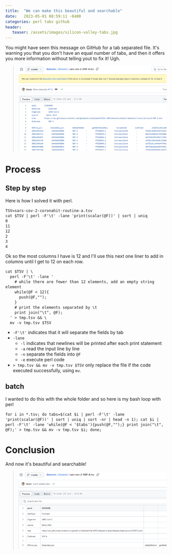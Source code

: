 ```yaml
---
title:  "We can make this beautiful and searchable"
date:   2023-05-01 08:59:11 -0400
categories: perl tabs github
header:
   teaser: /assets/images/silicon-valley-tabs.jpg
---
```


You might have seen this message on GitHub for a tab separated file.
It's warning you that you don't have an equal number of tabs, and then it offers you more information without telling yout to fix it!  Ugh.

> ![screenshot of github saying "we can make this file beautiful and searchable](/assets/images/beautiful-and-searchable.png)

# Process

## Step by step

Here is how I solved it with perl.

```
TSV=sars-cov-2-coronahit-routine-a.tsv
cat $TSV | perl -F'\t' -lane 'print(scalar(@F))' | sort | uniq 
0
11
12
2
3
4
```

Ok so the most columns I have is 12 and I'll use this next one liner to add in columns until I get to 12 on each row.

```
cat $TSV | \
  perl -F'\t' -lane '
    # while there are fewer than 12 elements, add an empty string element
    while(@F < 12){
      push(@F,"");
    }
    # print the elements separated by \t
    print join("\t", @F);
  ' > tmp.tsv && \
  mv -v tmp.tsv $TSV
```

* `-F'\t'` indicates that it will separate the fields by tab
* `-lane` 
   * `-l` indicates that newlines will be printed after each print statement
   * `-a` read the input line by line
   * `-n` separate the fields into `@F`
   * `-e` execute perl code
* `> tmp.tsv && mv -v tmp.tsv $TSV` only replace the file if the code executed successfully, using `mv`.

## batch

I wanted to do this with the whole folder and so here is my bash loop with perl

```
for i in *.tsv; do tabs=$(cat $i | perl -F'\t' -lane 'print(scalar(@F))' | sort | uniq | sort -nr | head -n 1); cat $i | perl -F'\t' -lane 'while(@F < '$tabs'){push(@F,"");} print join("\t", @F);' > tmp.tsv && mv -v tmp.tsv $i; done;

```

# Conclusion

And now it's beautiful and searchable!

> ![screenshot of github spreadsheet interface](/assets/images/beautiful-and-searchable-tabs.png)
